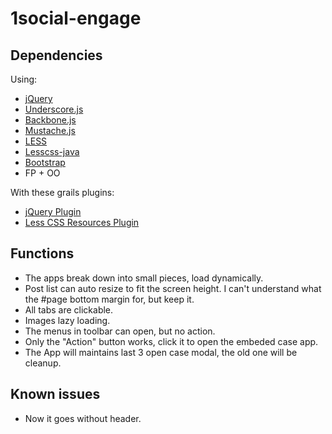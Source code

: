 1social-engage
==============


Dependencies
-----

Using:
* [jQuery](http://jquery.com/)
* [Underscore.js](http://underscorejs.org/)
* [Backbone.js](http://backbonejs.org/)
* [Mustache.js](https://github.com/janl/mustache.js)
* [LESS](http://lesscss.org)
* [Lesscss-java](https://github.com/marceloverdijk/lesscss-java)
* [Bootstrap](http://twitter.github.com/bootstrap/)
* FP + OO

With these grails plugins:
* [jQuery Plugin](http://grails.org/plugin/jquery)
* [Less CSS Resources Plugin](http://grails.org/plugin/lesscss-resources)


Functions
-----
* The apps break down into small pieces, load dynamically.
* Post list can auto resize to fit the screen height. I can't understand what the #page bottom margin for, but keep it.
* All tabs are clickable.
* Images lazy loading.
* The menus in toolbar can open, but no action.
* Only the "Action" button works, click it to open the embeded case app.
* The App will maintains last 3 open case modal, the old one will be cleanup.


Known issues
-----
* Now it goes without header.
